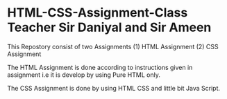 # HTML-CSS-Assignment-Class Teacher Sir Daniyal and Sir Ameen
This Repostory consist of two Assignments
(1) HTML Assignment
(2) CSS Assignment

The HTML Assignment is done according to instructions given in assignment i.e it is develop by using Pure HTML only.

The CSS Assignment is done by using HTML CSS and little bit Java Script. 
